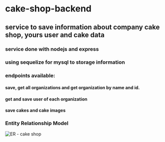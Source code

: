 # cake-shop-backend

## service to save information about company cake shop, yours user and cake data

### service done with **nodejs** and **express**
### using **sequelize for mysql** to storage information

### endpoints available: 
#### save, get all organizations and get organization by name and id.
#### get and save user of each organization
#### save cakes and cake images

### **Entity Relationship Model** 
![ER - cake shop](https://github.com/user-attachments/assets/705ef9a1-0153-4478-9bec-fc09f1b09777)

